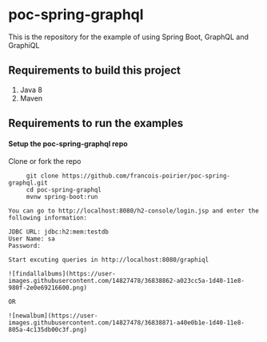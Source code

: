 # poc-spring-graphql
This is the repository for the example of using Spring Boot, GraphQL and GraphiQL 


## Requirements to build this project

1.    Java 8
2.    Maven

## Requirements to run the examples

#### Setup the poc-spring-graphql repo

Clone or fork the repo
```
     git clone https://github.com/francois-poirier/poc-spring-graphql.git
     cd poc-spring-graphql
     mvnw spring-boot:run
```
```
You can go to http://localhost:8080/h2-console/login.jsp and enter the following information:

JDBC URL: jdbc:h2:mem:testdb
User Name: sa
Password:
```
```
Start excuting queries in http://localhost:8080/graphiql

![findallalbums](https://user-images.githubusercontent.com/14827478/36838862-a023cc5a-1d40-11e8-980f-2e0e69216600.png)

OR

![newalbum](https://user-images.githubusercontent.com/14827478/36838871-a40e0b1e-1d40-11e8-805a-4c135db00c3f.png)


